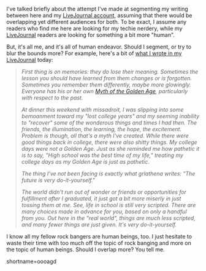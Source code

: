 <p>I've talked briefly about the attempt I've made at segmenting my writing between here and my <a href="http://deus-x.livejournal.com">LiveJournal account</a>, assuming that there would be overlapping yet different audiences for both.  To be exact, I assume any readers who find me here are looking for my techie nerdery, while my <a href="http://www.decafbad.com/twiki/bin/view/Main/LiveJournal">LiveJournal</a> readers are looking for something a bit more "human".</p>
<p>But, it's all me, and it's all of human endeavor.  Should I segment, or try to blur the bounds more?  For example, here's a bit of <a href="http://www.livejournal.com/talkread.bml?journal=deus_x&amp;itemid=170915">what I wrote in my <a href="http://www.decafbad.com/twiki/bin/view/Main/LiveJournal">LiveJournal</a> today</a>:<blockquote style="font:9pt"><i>First thing is on memories: they do lose their meaning. Sometimes the lesson you should have learned from them changes or is forgotten. Sometimes you remember them differently, maybe more glowingly. Everyone has his or her own <a href="http://jcolavito.tripod.com/lostcivilizations/id20.html">Myth of the Golden Age</a>, particularly with respect to the past.</p>
<p>At dinner this weekend with missadroit, I was slipping into some bemoanment toward my "lost college years" and my seeming inability to "recover" some of the wonderous things and times I had then. The friends, the illumination, the learning, the hope, the excitement. Problem is though, all that's a myth I've created. While there were good things back in college, there were also shitty things. My college days were not a Golden Age. Just as she reminded me how pathetic it is to say, "High school was the best time of my life," treating my college days as my Golden Age is just as pathetic.</p>
<p>The thing I've not been facing is exactly what grlathena writes: "The future is very do-it-yourself."</p>
<p>The world didn't run out of wonder or friends or opportunities for fulfillment after I graduated, it just got a bit more miserly in just tossing them at me. See, life in school is still very scripted. There are many choices made in advance for you, based on only a handful from you. Out here in the "real world", things are much less scripted, and many fewer things are just given. It's very do-it-yourself.</i></blockquote>I know all my fellow rock bangers are human beings, too.  I just hesitate to waste their time with too much off the topic of rock banging and more on the topic of human beings.  Should I overlap more?  You tell me.</p>
<!--more-->
shortname=oooagd
